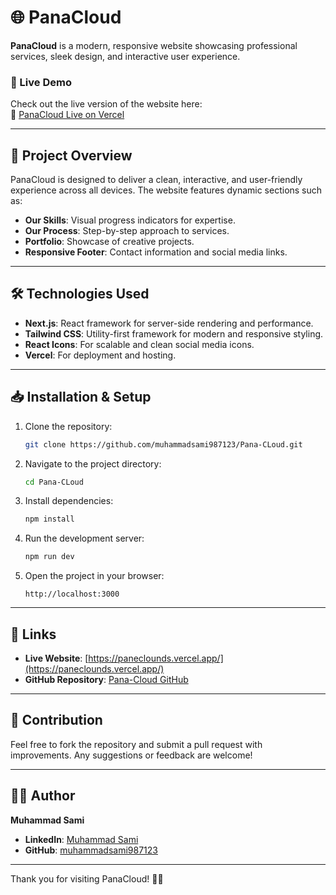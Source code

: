 # 🌐 PanaCloud

**PanaCloud** is a modern, responsive website showcasing professional services, sleek design, and interactive user experience.

### 🚀 Live Demo

Check out the live version of the website here:  
🔗 [PanaCloud Live on Vercel](https://paneclounds.vercel.app/)

---

## 📂 Project Overview

PanaCloud is designed to deliver a clean, interactive, and user-friendly experience across all devices. The website features dynamic sections such as:  

- **Our Skills**: Visual progress indicators for expertise.  
- **Our Process**: Step-by-step approach to services.  
- **Portfolio**: Showcase of creative projects.  
- **Responsive Footer**: Contact information and social media links.

---

## 🛠️ Technologies Used

- **Next.js**: React framework for server-side rendering and performance.  
- **Tailwind CSS**: Utility-first framework for modern and responsive styling.  
- **React Icons**: For scalable and clean social media icons.  
- **Vercel**: For deployment and hosting.

---

## 📥 Installation & Setup

1. Clone the repository:
   ```bash
   git clone https://github.com/muhammadsami987123/Pana-CLoud.git
   ```

2. Navigate to the project directory:
   ```bash
   cd Pana-CLoud
   ```

3. Install dependencies:
   ```bash
   npm install
   ```

4. Run the development server:
   ```bash
   npm run dev
   ```

5. Open the project in your browser:
   ```
   http://localhost:3000
   ```

---

## 🔗 Links

- **Live Website**: [https://paneclounds.vercel.app/](https://paneclounds.vercel.app/)  
- **GitHub Repository**: [Pana-Cloud GitHub](https://github.com/muhammadsami987123/Pana-CLoud.git)

---

## 🤝 Contribution

Feel free to fork the repository and submit a pull request with improvements. Any suggestions or feedback are welcome!

---

## 🧑‍💻 Author

**Muhammad Sami**  
- **LinkedIn**: [Muhammad Sami](https://www.linkedin.com/in/muhammad-sami-3aa6102b8/)  
- **GitHub**: [muhammadsami987123](https://github.com/muhammadsami987123)

---

Thank you for visiting PanaCloud! 🚀✨  

